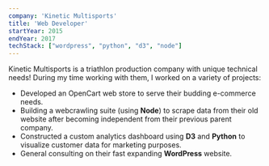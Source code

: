 ```yaml
---
company: 'Kinetic Multisports'
title: 'Web Developer'
startYear: 2015
endYear: 2017
techStack: ["wordpress", "python", "d3", "node"]
---
```

Kinetic Multisports is a triathlon production company with unique technical needs!  During my time working with them, I worked on a variety of projects:

- Developed an OpenCart web store to serve their budding e-commerce needs.
- Building a webcrawling suite (using **Node**) to scrape data from their old website after becoming independent from their previous parent company.
- Constructed a custom analytics dashboard using **D3** and **Python** to visualize customer data for marketing purposes.
- General consulting on their fast expanding **WordPress** website.
